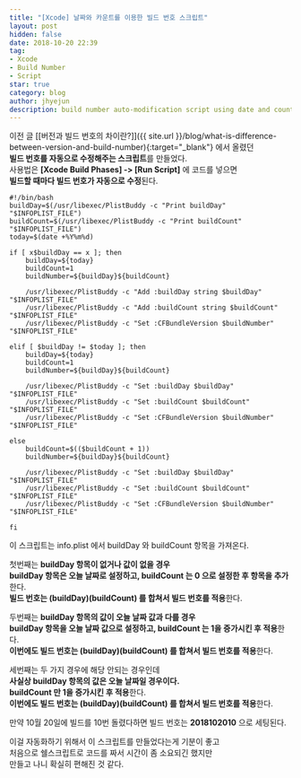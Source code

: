 ```yaml
---
title: "[Xcode] 날짜와 카운트를 이용한 빌드 번호 스크립트"
layout: post
hidden: false
date: 2018-10-20 22:39
tag:
- Xcode
- Build Number
- Script
star: true
category: blog
author: jhyejun
description: build number auto-modification script using date and count
---
```


이전 글 [[버전과 빌드 번호의 차이란?]]({{ site.url }}/blog/what-is-difference-between-version-and-build-number){:target="_blank"} 에서 올렸던<br>
**빌드 번호를 자동으로 수정해주는 스크립트**를 만들었다.<br>
사용법은 **[Xcode Build Phases] -> [Run Script]** 에 코드를 넣으면<br>
**빌드할 때마다 빌드 번호가 자동으로 수정**된다.<br>

```
#!/bin/bash
buildDay=$(/usr/libexec/PlistBuddy -c "Print buildDay" "$INFOPLIST_FILE")
buildCount=$(/usr/libexec/PlistBuddy -c "Print buildCount" "$INFOPLIST_FILE")
today=$(date +%Y%m%d)

if [ x$buildDay == x ]; then
    buildDay=${today}
    buildCount=1
    buildNumber=${buildDay}${buildCount}

    /usr/libexec/PlistBuddy -c "Add :buildDay string $buildDay" "$INFOPLIST_FILE"
    /usr/libexec/PlistBuddy -c "Add :buildCount string $buildCount" "$INFOPLIST_FILE"
    /usr/libexec/PlistBuddy -c "Set :CFBundleVersion $buildNumber" "$INFOPLIST_FILE"

elif [ $buildDay != $today ]; then
    buildDay=${today}
    buildCount=1
    buildNumber=${buildDay}${buildCount}

    /usr/libexec/PlistBuddy -c "Set :buildDay $buildDay" "$INFOPLIST_FILE"
    /usr/libexec/PlistBuddy -c "Set :buildCount $buildCount" "$INFOPLIST_FILE"
    /usr/libexec/PlistBuddy -c "Set :CFBundleVersion $buildNumber" "$INFOPLIST_FILE"

else
    buildCount=$(($buildCount + 1))
    buildNumber=${buildDay}${buildCount}

    /usr/libexec/PlistBuddy -c "Set :buildDay $buildDay" "$INFOPLIST_FILE"
    /usr/libexec/PlistBuddy -c "Set :buildCount $buildCount" "$INFOPLIST_FILE"
    /usr/libexec/PlistBuddy -c "Set :CFBundleVersion $buildNumber" "$INFOPLIST_FILE"

fi
```

이 스크립트는 info.plist 에서 buildDay 와 buildCount 항목을 가져온다.<br>

첫번째는 **buildDay 항목이 없거나 값이 없을 경우**<br>
**buildDay 항목은 오늘 날짜로 설정하고, buildCount 는 0 으로 설정한 후 항목을 추가**한다.<br>
**빌드 번호는 (buildDay)(buildCount) 를 합쳐서 빌드 번호를 적용**한다.<br>

두번째는 **buildDay 항목의 값이 오늘 날짜 값과 다를 경우**<br>
**buildDay 항목을 오늘 날짜 값으로 설정하고, buildCount 는 1을 증가시킨 후 적용**한다.<br>
**이번에도 빌드 번호는 (buildDay)(buildCount) 를 합쳐서 빌드 번호를 적용**한다.<br>

세번째는 두 가지 경우에 해당 안되는 경우인데<br>
**사실상 buildDay 항목의 값은 오늘 날짜일 경우이다.**<br>
**buildCount 만 1을 증가시킨 후 적용**한다.<br>
**이번에도 빌드 번호는 (buildDay)(buildCount) 를 합쳐서 빌드 번호를 적용**한다.<br>

만약 10월 20일에 빌드를 10번 돌렸다하면 빌드 번호는 **2018102010** 으로 세팅된다.<br>


이걸 자동화하기 위해서 이 스크립트를 만들었다는게 기분이 좋고<br>
처음으로 쉘스크립트로 코드를 짜서 시간이 좀 소요되긴 했지만<br>
만들고 나니 확실히 편해진 것 같다.<br>
